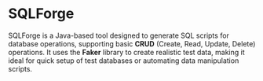 # SQLForge

SQLForge is a Java-based tool designed to generate SQL scripts for database operations, supporting basic **CRUD** (Create, Read, Update, Delete) operations. It uses the **Faker** library to create realistic test data, making it ideal for quick setup of test databases or automating data manipulation scripts.


